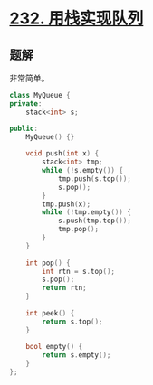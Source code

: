 # [232. 用栈实现队列](https://leetcode.cn/problems/implement-queue-using-stacks/description/)

## 题解
非常简单。

```cpp
class MyQueue {
private:
    stack<int> s;

public:
    MyQueue() {}
    
    void push(int x) {
        stack<int> tmp;
        while (!s.empty()) {
            tmp.push(s.top());
            s.pop();
        }
        tmp.push(x);
        while (!tmp.empty()) {
            s.push(tmp.top());
            tmp.pop();
        }
    }
    
    int pop() {
        int rtn = s.top();
        s.pop();
        return rtn;
    }
    
    int peek() {
        return s.top();
    }
    
    bool empty() {
        return s.empty();
    }
};
```

